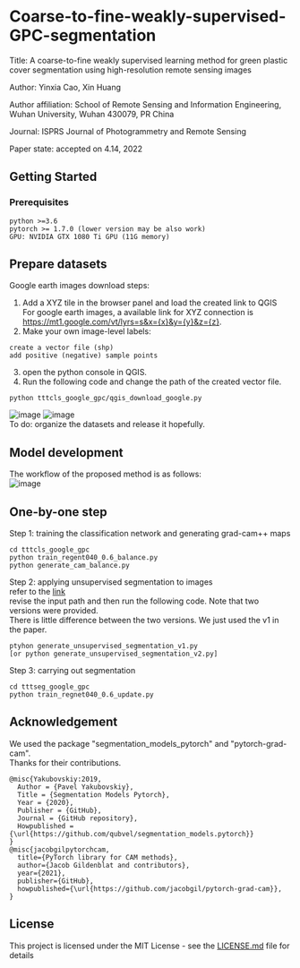 # Coarse-to-fine-weakly-supervised-GPC-segmentation

Title: A coarse-to-fine weakly supervised learning method for green plastic cover segmentation using high-resolution remote sensing images  

Author: Yinxia Cao, Xin Huang  

Author affiliation: School of Remote Sensing and Information Engineering, Wuhan University, Wuhan 430079, PR China  

Journal: ISPRS Journal of Photogrammetry and Remote Sensing  

Paper state: accepted on 4.14, 2022  

## Getting Started

### Prerequisites

```
python >=3.6
pytorch >= 1.7.0 (lower version may be also work)
GPU: NVIDIA GTX 1080 Ti GPU (11G memory)
```
## Prepare datasets
Google earth images download steps:
1. Add a XYZ tile in the browser panel and load the created link to QGIS  
For google earth images, a available link for XYZ connection is https://mt1.google.com/vt/lyrs=s&x={x}&y={y}&z={z}.   
2. Make your own image-level labels:   
```
create a vector file (shp)   
add positive (negative) sample points
```
3. open the python console in QGIS. 
4. Run the following code and change the path of the created vector file. 
```
python tttcls_google_gpc/qgis_download_google.py
```
![image](https://user-images.githubusercontent.com/39206462/147477579-ecdb5dc8-961a-47e6-ba8a-5b3ab30f38a4.png)
![image](https://user-images.githubusercontent.com/39206462/147477947-4489ce26-903d-4e04-a37e-b2a4d94881cf.png)   
To do: organize the datasets and release it hopefully.

## Model development
The workflow of the proposed method is as follows:   
![image](https://user-images.githubusercontent.com/39206462/164873266-3a94972b-ecee-4b0e-8055-a8f3921d3148.png)

## One-by-one step
Step 1: training the classification network and generating grad-cam++ maps   
```
cd tttcls_google_gpc
python train_regent040_0.6_balance.py
python generate_cam_balance.py
```
Step 2: applying unsupervised segmentation to images   
refer to the [link](https://github.com/kanezaki/pytorch-unsupervised-segmentation)  
revise the input path and then run the following code. Note that two versions were provided.   
There is little difference between the two versions. We just used the v1 in the paper.
```
ptyhon generate_unsupervised_segmentation_v1.py
[or python generate_unsupervised_segmentation_v2.py]
```
Step 3: carrying out segmentation 
```
cd tttseg_google_gpc
python train_regnet040_0.6_update.py
```

## Acknowledgement
We used the package "segmentation_models_pytorch" and "pytorch-grad-cam".   
Thanks for their contributions.  

```
@misc{Yakubovskiy:2019,
  Author = {Pavel Yakubovskiy},
  Title = {Segmentation Models Pytorch},
  Year = {2020},
  Publisher = {GitHub},
  Journal = {GitHub repository},
  Howpublished = {\url{https://github.com/qubvel/segmentation_models.pytorch}}
}
@misc{jacobgilpytorchcam,
  title={PyTorch library for CAM methods},
  author={Jacob Gildenblat and contributors},
  year={2021},
  publisher={GitHub},
  howpublished={\url{https://github.com/jacobgil/pytorch-grad-cam}},
}
```


## License

This project is licensed under the MIT License - see the [LICENSE.md](LICENSE.md) file for details


